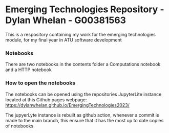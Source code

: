 # Emerging Technologies Repository - Dylan Whelan - G00381563

This is a respository containing my work for the emerging technologies module, for my final year in ATU software development

### Notebooks
There are two notebooks in the contents folder a Computations notebook and a HTTP notebook 

### How to open the notebooks

The notebooks can be opened using the repositories JupyterLite instance located at this Github pages webpage: https://dylanwhelan.github.io/EmergingTechnologies2023/

The jupyerLyte instance is rebuilt as github action, whenever a commit is made to the main branch, this ensure that it has the most up to date copies of notebooks
